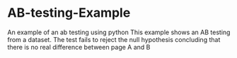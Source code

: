 # AB-testing-Example
An example of an ab testing using python
This example shows an AB testing from a dataset. The test fails to reject the null hypothesis concluding that there is no real difference between page A and B
